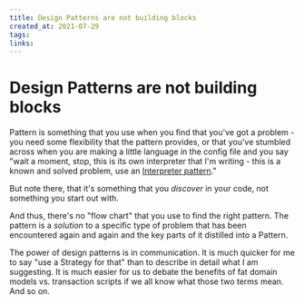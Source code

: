 ```yaml
---
title: Design Patterns are not building blocks
created_at: 2021-07-29
tags:
links:
---
```


# Design Patterns are not building blocks

Pattern is something that you use when you find that you've got a problem - you need some flexibility that the pattern provides, or that you've stumbled across when you are making a little language in the config file and you say "wait a moment, stop, this is its own interpreter that I'm writing - this is a known and solved problem, use an [Interpreter pattern](http://en.wikipedia.org/wiki/Interpreter_pattern)."
 
 But note there, that it's something that you _discover_ in your code, not something you start out with.
 
 And thus, there's no "flow chart" that you use to find the right pattern. The pattern is a _solution_ to a specific type of problem that has been encountered again and again and the key parts of it distilled into a Pattern.
 
 The power of design patterns is in communication. It is much quicker for me to say "use a Strategy for that" than to describe in detail what I am suggesting. It is much easier for us to debate the benefits of fat domain models vs. transaction scripts if we all know what those two terms mean. And so on.